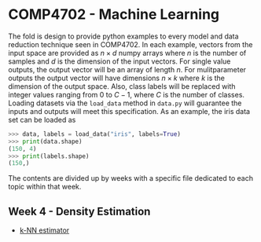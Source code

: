 # COMP4702 -  Machine Learning

The fold is design to provide python examples to every model and data reduction technique seen in COMP4702. In each example, vectors from the input space are provided as $n \times d$ numpy arrays where $n$ is the number of samples and $d$ is the dimension of the input vectors. For single value outputs, the output vector will be an array of length $n$. For mulitparameter outputs the output vector will have dimensions $n \times k$ where $k$ is the dimension of the output space. Also, class labels will be replaced with integer values ranging from $0$ to $C-1$, where $C$ is the number of classes. Loading datasets via the `load_data` method in `data.py` will guarantee the inputs and outputs will meet this specification. As an example, the iris data set can be loaded as

```python
>>> data, labels = load_data("iris", labels=True)
>>> print(data.shape)   
(150, 4)
>>> print(labels.shape)
(150,)
```

The contents are divided up by weeks with a specific file dedicated to each topic within that week.

## Week 4 - Density Estimation

- [k-NN estimator](main/knn.py)